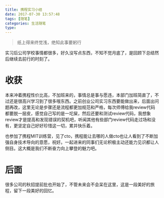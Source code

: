 ```yaml
---
title: 携程实习小结
date: 2017-07-30 13:57:48
tags: [随笔]
categories: 生活随笔
type:
---
```

>纸上得来终觉浅，绝知此事要躬行

实习后公司学校事情都很多，好久没写点东西，不知不觉月底了，是回顾下总结然后继续去前行的时刻了。

# 收获 #
本来冲着携程性价比高，不加班来的，事情总是事与愿违，本部门加班简直了，不过还是很高兴学习到了很多哦东西。之前创业公司实习东西要能做出来，后面出问题再改，这里无论是步骤还是流程都更加规范和严格，每次师傅给我review代码都要脱一层皮，感觉自己写的是一坨屎，然后还要和测试review代码，我想象review才是提高和发现错误的契机吧，听闻其他有些部门review代码走过场和没有，更坚定自己好好珍惜这一切，累并快乐着。

也参加了携程MIT训练营，见了cto，携程能让去哪的人做cto也让人看到了不断加强自身技术导向的意愿，祝好。一起进来的同事们无论积极主动还能力见识都让人侧目。这大概是我们不断奋力向上攀登的魅力吧。

# 后面 #
很多公司的秋招提前批也开始了，不管未来会不会呆在这里，这是一段美好的旅程，留下一段美好的回忆。
